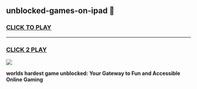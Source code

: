 
## unblocked-games-on-ipad 👋
<h3>
<a href="https://premium.freeplayer.one?title=unblocked-games-on-ipad&ref=14F">CLICK TO PLAY</a></h3>
<hr>

<h3>
<a href="https://premium.freeplayer.one?title=unblocked-games-on-ipad&ref=14F">CLICK 2 PLAY</a>
  
</h3>

<a href="https://premium.freeplayer.one?title=unblocked-games-on-ipad&ref=12F/"><img src="https://clearcache.store/games.png"></a>


**worlds hardest game unblocked: Your Gateway to Fun and Accessible Online Gaming**
